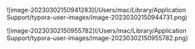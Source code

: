 ![image-20230302150941283](/Users/mac/Library/Application Support/typora-user-images/image-20230302150944731.png)

![image-20230302150955782](/Users/mac/Library/Application Support/typora-user-images/image-20230302150955782.png)
